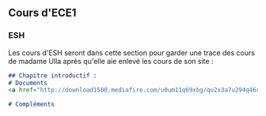 ## Cours d'ECE1

### ESH
Les cours d'ESH seront dans cette section pour garder une trace des cours de madame Ulla après qu'elle aie enlevé les cours de son site :

```markdown
## Chapitre introductif : 
# Documents
<a href="http://download1500.mediafire.com/u0um11q69xbg/qu2x3a7u294q46c/Plan+chapitre+intro.pdf" download>Télécharger le plan du chapitre introductif</a>

# Compléments
```
